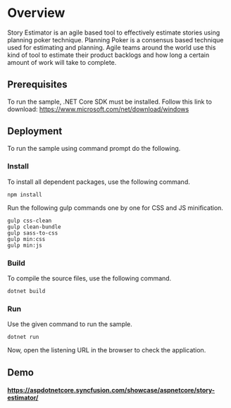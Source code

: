 # Overview

Story Estimator is an agile based tool to effectively estimate stories using planning poker technique. Planning Poker is a consensus based technique used for estimating and planning. Agile teams around the world use this kind of tool to estimate their product backlogs and how long a certain amount of work will take to complete.

## Prerequisites

To run the sample, .NET Core SDK must be installed. Follow this link to download: https://www.microsoft.com/net/download/windows

## Deployment

To run the sample using command prompt do the following.

### Install

To install all dependent packages, use the following command.

```
npm install
```

Run the following gulp commands one by one for CSS and JS minification.

```
gulp css-clean
gulp clean-bundle
gulp sass-to-css
gulp min:css
gulp min:js
```

### Build

To compile the source files, use the following command.

```
dotnet build
```

### Run

Use the given command to run the sample.

```
dotnet run
```

Now, open the listening URL in the browser to check the application.

## Demo

#### <a href="https://aspdotnetcore.syncfusion.com/showcase/aspnetcore/story-estimator/" target="_blank">https://aspdotnetcore.syncfusion.com/showcase/aspnetcore/story-estimator/</a>